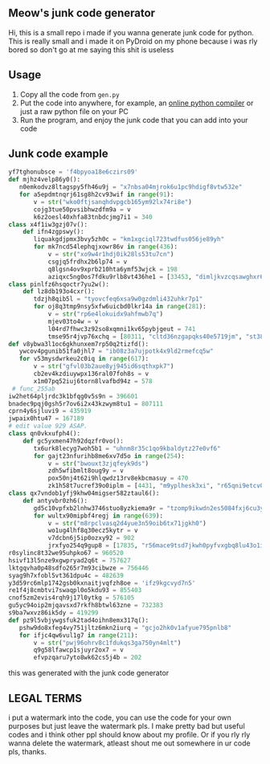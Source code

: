 ## Meow's junk code generator

Hi, this is a small repo i made if you wanna generate junk code for python. This is really small and i made it on PyDroid on my phone because i was rly bored so don't go at me saying this shit is useless

## Usage

1. Copy all the code from ``gen.py``
2. Put the code into anywhere, for example, an [online python compiler](https://www.programiz.com/python-programming/online-compiler/) or just a raw python file on your PC
3. Run the program, and enjoy the junk code that you can add into your code

## Junk code example
```py
yf7tghonubsce = 'f4bpyoa18e6czirs09'
def mjhz4velp86y0():
   n0emkodvz8ltagspy5fh46u9j = "x7nbsa04mjrok6u1pc9hdigf8vtw532e"
   for a5epdmtnqrj61sg8h2cv93wif in range(91):
       v = str("wko0ftjsanqhdvpgcb165ym92lx74ri8e")
       cojg3tue50pvsibhwzdfm9a = v
       k6z2oesl40xhfa83tnbdcjmg7i1 = 340
class x4f1iw3gzj07v():
    def ifn4zgpswy():
       liquakgdjpmx3bvy5zh0c = "km1xgciql723twdfus056je89yh"
       for mk7ncd54lephqjxowr86v in range(436):
           v = str("xo9w4r1hdj0ik28ls53tu7cn")
           csgjq5frdhx2b6lp74 = v
           q8lgsn4ov9xprb210hta6ymf53wjck = 198
           aziqxc5ng0os7fdku9rlb8vt436he1 = [33453, "dimljkvzcqsawghxr6o934tpu1", "f6kievqmt1h"]
class pinlfz6hsqoctr7yu2w():
    def lz8db193o4cxr():
       tdzjh8qib5l = "tyovcfeq6xsa9w0gzdmli432uhkr7p1"
       for oj8q3tmp9nsy5xfw6uicbd0lkr14a in range(281):
           v = str("rp6e4lokuidx9ahfmwb7q")
           mjev03to4w = v
           l04rd7fhwc3z92so8xqmni1kv65pybjgeut = 741
           tmse95r4jvp76xchq = [80311, "cltd36nzgapqks40e5719jm", "st38426uch5bemlzryp9ow7gnfd1a0qj"]
def v8ybwa3l1oc6gkhunxem7rp50q2tizfd():
   ywcov4pgunib51fa0jhl7 = "ib08z3a7ujpotk4x9ld2rmefcq5w"
   for v53mysdwrkeu2c0iq in range(617):
       v = str("gfvl03b2aue8yj945id6sqthxpk7")
       cb2ev4kzdiuywpx136ral07foh8s = v
       x1m07pq52iuj6torn8lvafbd94z = 578
 # func_255ab
iw2het64pljrdc3k1bfqg0v5s9n = 396601
bnadec9pqj0gsh5r7ov6i2x43kzwym8tu1 = 807111
cprn4y6sjluvi9 = 435919
jwpaix0htu47 = 167189
# edit value 929 ASAP.
class qn0vkxufph4():
    def gc5yxmen47h92dqzfr0vo():
       tx6urk8lecyg7woh5b1 = "uhnm8r35c1qo9kbaldytz27e0vf6"
       for gajt23nfurihb8me6xv7d5o in range(254):
           v = str("bwouxt3zjqfeyk9ds")
           zdh5wfibmlt8oug9y = v
           pox50nj4t62i9hlqwdz13rv8ekbcmasuy = 470
           zk1h58t7ucref39o0iplm = [4431, "m9yplhesk3xi", "r65qni9etcv0pg"]
class qx7vndob1yfj9khw04migser582ztaul6():
    def antyvbr0zh6():
       gd5c10vpfxb2lnhw3746stuo8yzkiema9r = "tzomp9ikwdn2es5084fxj6cu3yg"
       for wultx90mipbf4regj in range(639):
           v = str("m8rpclvasq2d4yue3n59oib6tx71jgkh0")
           wo1ug4lhf8q30ecz5kytr = v
           v7dcbn6j5ip0ozxy92 = 902
           jrxfyo254q9gup8 = [17835, "r56mace9tsd7jkwh0pyfvxgbq8lu43o1i", "jfc9heog6uibnatrks7p5wvdz810l2xqy"]
r0sylinc8t32we95uhpko67 = 960520
hsivf13l5nze9xgwpryad2q6t = 757627
lktgqvha0p48sdfo265r7m93cibwze = 756446
syag9h7xfobl5vt361dpu4c = 482639
y3d59rc6mlp1742gsb0kxnaitjvqfzh8oe = 'ifz9kgcvyd7n5'
re1f4j8cmbtvi7swaqpl0o5kdu93 = 855403
cnof5zm2evis4rqh9j17l0ytkg = 576105
gu5yc94oip2mjqavsxd7rkfh8btwl63zne = 732383
s9ba7wxvz86ik5dy = 419299
def pz9l5vbjywgsfuk2tad4oihn8emx317q():
   pshw9do8xfeg4vy751jltz6mkn2iurq = "gcjo2hk0v1afyue795pnlb8"
   for ifjc4qw6vul1g7 in range(211):
       v = str("pwj96ohrv8c1fdukqs3ga750yn4mlt")
       q9g58lfawcp1sjuyr2ox7 = v
       efvpzqaru7yto8wk62cs5j4b = 202
```
this was generated with the junk code generator

## LEGAL TERMS
i put a watermark into the code, you can use the code for your own purposes but just leave the watermark pls. I make pretty bad but useful codes and i think other ppl should know about my profile. Or if you rly rly wanna delete the watermark, atleast shout me out somewhere in ur code pls, thanks.
